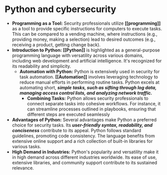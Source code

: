 # Python and cybersecurity

- **Programming as a Tool:** Security professionals utilize **[[programming]]** as a tool to provide specific instructions for computers to execute tasks. This can be compared to a vending machine, where instructions (e.g., providing money, making a selection) lead to desired outcomes (e.g., receiving a product, getting change back).
- **Introduction to Python:** **[[Python]]** is highlighted as a general-purpose programming language with versatility across various domains, including web development and artificial intelligence. It's recognized for its readability and simplicity.
	- **Automation with Python:** Python is extensively used in security for task automation. **[[Automation]]** involves leveraging technology to reduce manual efforts in performing routine tasks. Python excels at automating short, ***simple tasks, such as sifting through log data, managing access control lists, and analyzing network traffic.***
		- **Combining Tasks:** Python allows security professionals to connect separate tasks into cohesive workflows. For instance, it can streamline processes outlined in playbooks, ensuring that different steps are executed seamlessly
- **Advantages of Python:** Several advantages make Python a preferred choice for security tasks. Its ***user-friendly syntax, readability, and conciseness*** contribute to its appeal. Python follows standard guidelines, promoting code consistency. The language benefits from extensive online support and a rich collection of built-in libraries for various tasks.
- **High Demand in Industries:** Python's popularity and versatility make it in high demand across different industries worldwide. Its ease of use, extensive libraries, and community support contribute to its sustained relevance.